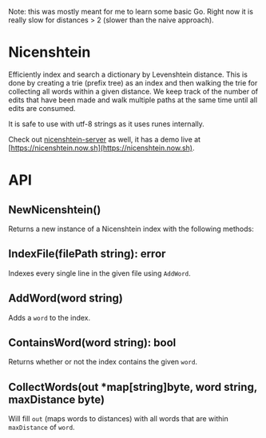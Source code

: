 Note: this was mostly meant for me to learn some basic Go. Right now it is really slow for distances > 2 (slower than the naive approach).

# Nicenshtein

Efficiently index and search a dictionary by Levenshtein distance. This is done by creating a trie (prefix tree) as an index and then walking the trie for collecting all words within a given distance. We keep track of the number of edits that have been made and walk multiple paths at the same time until all edits are consumed.

It is safe to use with utf-8 strings as it uses runes internally.

Check out [nicenshtein-server](https://github.com/Prinzhorn/nicenshtein-server) as well, it has a demo live at [https://nicenshtein.now.sh](https://nicenshtein.now.sh).

# API

## NewNicenshtein()

Returns a new instance of a Nicenshtein index with the following methods:

## IndexFile(filePath string): error

Indexes every single line in the given file using `AddWord`.

## AddWord(word string)

Adds a `word` to the index.

## ContainsWord(word string): bool

Returns whether or not the index contains the given `word`.

## CollectWords(out \*map[string]byte, word string, maxDistance byte)

Will fill `out` (maps words to distances) with all words that are within `maxDistance` of `word`.